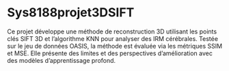 # Sys8188projet3DSIFT
Ce projet développe une méthode de reconstruction 3D utilisant les points clés SIFT 3D et l’algorithme KNN pour analyser des IRM cérébrales. Testée sur le jeu de données OASIS, la méthode est évaluée via les métriques SSIM et MSE. Elle présente des limites et des perspectives d’amélioration avec des modèles d’apprentissage profond.

